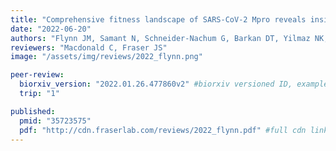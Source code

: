 ```yaml
---
title: "Comprehensive fitness landscape of SARS-CoV-2 Mpro reveals insights into viral resistance mechanisms"
date: "2022-06-20"
authors: "Flynn JM, Samant N, Schneider-Nachum G, Barkan DT, Yilmaz NK, Schiffer CA, Moquin SA, Dovala D, Bolon DNA"
reviewers: "Macdonald C, Fraser JS"
image: "/assets/img/reviews/2022_flynn.png"

peer-review:
  biorxiv_version: "2022.01.26.477860v2" #biorxiv versioned ID, example "5533316v1"
  trip: "1"

published:
  pmid: "35723575"
  pdf: "http://cdn.fraserlab.com/reviews/2022_flynn.pdf" #full cdn link
---
```

